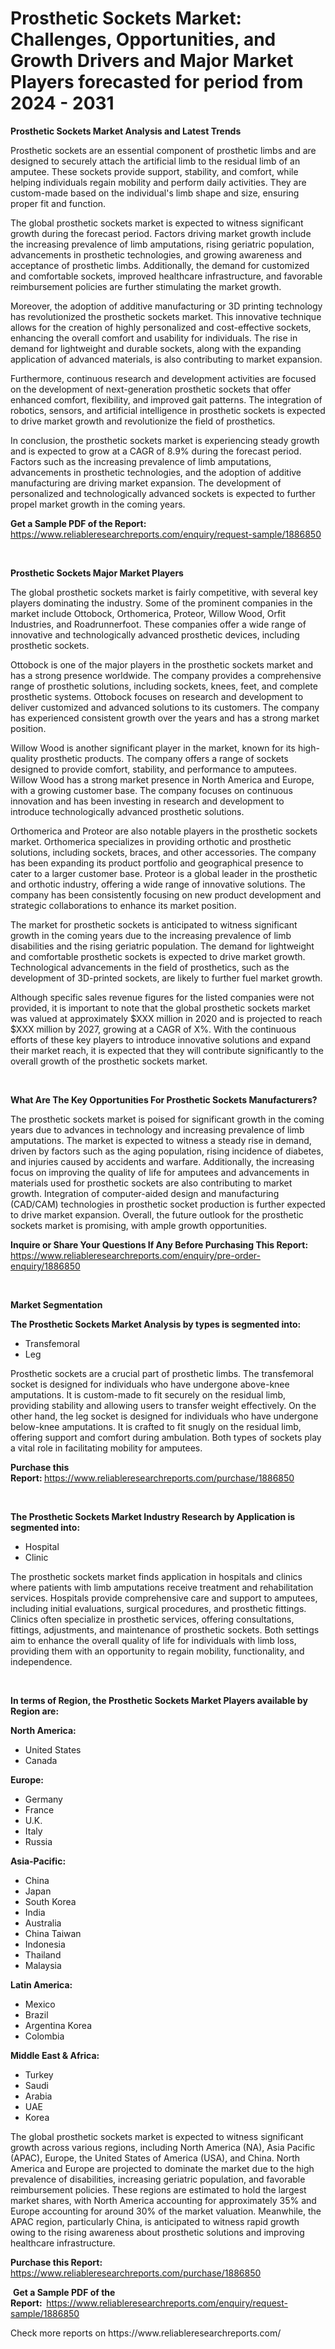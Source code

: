 <p><h1>Prosthetic Sockets Market: Challenges, Opportunities, and Growth Drivers and Major Market Players forecasted for period from 2024 - 2031</h1></p><p><strong>Prosthetic Sockets Market Analysis and Latest Trends</strong></p>
<p><p>Prosthetic sockets are an essential component of prosthetic limbs and are designed to securely attach the artificial limb to the residual limb of an amputee. These sockets provide support, stability, and comfort, while helping individuals regain mobility and perform daily activities. They are custom-made based on the individual's limb shape and size, ensuring proper fit and function.</p><p>The global prosthetic sockets market is expected to witness significant growth during the forecast period. Factors driving market growth include the increasing prevalence of limb amputations, rising geriatric population, advancements in prosthetic technologies, and growing awareness and acceptance of prosthetic limbs. Additionally, the demand for customized and comfortable sockets, improved healthcare infrastructure, and favorable reimbursement policies are further stimulating the market growth.</p><p>Moreover, the adoption of additive manufacturing or 3D printing technology has revolutionized the prosthetic sockets market. This innovative technique allows for the creation of highly personalized and cost-effective sockets, enhancing the overall comfort and usability for individuals. The rise in demand for lightweight and durable sockets, along with the expanding application of advanced materials, is also contributing to market expansion.</p><p>Furthermore, continuous research and development activities are focused on the development of next-generation prosthetic sockets that offer enhanced comfort, flexibility, and improved gait patterns. The integration of robotics, sensors, and artificial intelligence in prosthetic sockets is expected to drive market growth and revolutionize the field of prosthetics.</p><p>In conclusion, the prosthetic sockets market is experiencing steady growth and is expected to grow at a CAGR of 8.9% during the forecast period. Factors such as the increasing prevalence of limb amputations, advancements in prosthetic technologies, and the adoption of additive manufacturing are driving market expansion. The development of personalized and technologically advanced sockets is expected to further propel market growth in the coming years.</p></p>
<p><strong>Get a Sample PDF of the Report:&nbsp;</strong> <a href="https://www.reliableresearchreports.com/enquiry/request-sample/1886850">https://www.reliableresearchreports.com/enquiry/request-sample/1886850</a></p>
<p>&nbsp;</p>
<p><strong>Prosthetic Sockets Major Market Players</strong></p>
<p><p>The global prosthetic sockets market is fairly competitive, with several key players dominating the industry. Some of the prominent companies in the market include Ottobock, Orthomerica, Proteor, Willow Wood, Orfit Industries, and Roadrunnerfoot. These companies offer a wide range of innovative and technologically advanced prosthetic devices, including prosthetic sockets.</p><p>Ottobock is one of the major players in the prosthetic sockets market and has a strong presence worldwide. The company provides a comprehensive range of prosthetic solutions, including sockets, knees, feet, and complete prosthetic systems. Ottobock focuses on research and development to deliver customized and advanced solutions to its customers. The company has experienced consistent growth over the years and has a strong market position.</p><p>Willow Wood is another significant player in the market, known for its high-quality prosthetic products. The company offers a range of sockets designed to provide comfort, stability, and performance to amputees. Willow Wood has a strong market presence in North America and Europe, with a growing customer base. The company focuses on continuous innovation and has been investing in research and development to introduce technologically advanced prosthetic solutions.</p><p>Orthomerica and Proteor are also notable players in the prosthetic sockets market. Orthomerica specializes in providing orthotic and prosthetic solutions, including sockets, braces, and other accessories. The company has been expanding its product portfolio and geographical presence to cater to a larger customer base. Proteor is a global leader in the prosthetic and orthotic industry, offering a wide range of innovative solutions. The company has been consistently focusing on new product development and strategic collaborations to enhance its market position.</p><p>The market for prosthetic sockets is anticipated to witness significant growth in the coming years due to the increasing prevalence of limb disabilities and the rising geriatric population. The demand for lightweight and comfortable prosthetic sockets is expected to drive market growth. Technological advancements in the field of prosthetics, such as the development of 3D-printed sockets, are likely to further fuel market growth.</p><p>Although specific sales revenue figures for the listed companies were not provided, it is important to note that the global prosthetic sockets market was valued at approximately $XXX million in 2020 and is projected to reach $XXX million by 2027, growing at a CAGR of X%. With the continuous efforts of these key players to introduce innovative solutions and expand their market reach, it is expected that they will contribute significantly to the overall growth of the prosthetic sockets market.</p></p>
<p>&nbsp;</p>
<p><strong>What Are The Key Opportunities For Prosthetic Sockets Manufacturers?</strong></p>
<p><p>The prosthetic sockets market is poised for significant growth in the coming years due to advances in technology and increasing prevalence of limb amputations. The market is expected to witness a steady rise in demand, driven by factors such as the aging population, rising incidence of diabetes, and injuries caused by accidents and warfare. Additionally, the increasing focus on improving the quality of life for amputees and advancements in materials used for prosthetic sockets are also contributing to market growth. Integration of computer-aided design and manufacturing (CAD/CAM) technologies in prosthetic socket production is further expected to drive market expansion. Overall, the future outlook for the prosthetic sockets market is promising, with ample growth opportunities.</p></p>
<p><strong>Inquire or Share Your Questions If Any Before Purchasing This Report:</strong> <a href="https://www.reliableresearchreports.com/enquiry/pre-order-enquiry/1886850">https://www.reliableresearchreports.com/enquiry/pre-order-enquiry/1886850</a></p>
<p>&nbsp;</p>
<p><strong>Market Segmentation</strong></p>
<p><strong>The Prosthetic Sockets Market Analysis by types is segmented into:</strong></p>
<p><ul><li>Transfemoral</li><li>Leg</li></ul></p>
<p><p>Prosthetic sockets are a crucial part of prosthetic limbs. The transfemoral socket is designed for individuals who have undergone above-knee amputations. It is custom-made to fit securely on the residual limb, providing stability and allowing users to transfer weight effectively. On the other hand, the leg socket is designed for individuals who have undergone below-knee amputations. It is crafted to fit snugly on the residual limb, offering support and comfort during ambulation. Both types of sockets play a vital role in facilitating mobility for amputees.</p></p>
<p><strong>Purchase this Report:&nbsp;</strong><a href="https://www.reliableresearchreports.com/purchase/1886850">https://www.reliableresearchreports.com/purchase/1886850</a></p>
<p>&nbsp;</p>
<p><strong>The Prosthetic Sockets Market Industry Research by Application is segmented into:</strong></p>
<p><ul><li>Hospital</li><li>Clinic</li></ul></p>
<p><p>The prosthetic sockets market finds application in hospitals and clinics where patients with limb amputations receive treatment and rehabilitation services. Hospitals provide comprehensive care and support to amputees, including initial evaluations, surgical procedures, and prosthetic fittings. Clinics often specialize in prosthetic services, offering consultations, fittings, adjustments, and maintenance of prosthetic sockets. Both settings aim to enhance the overall quality of life for individuals with limb loss, providing them with an opportunity to regain mobility, functionality, and independence.</p></p>
<p>&nbsp;</p>
<p><strong>In terms of Region, the Prosthetic Sockets Market Players available by Region are:</strong></p>
<p>
    <p> <strong> North America: </strong>
        <ul>
            <li>United States</li>
            <li>Canada</li>
        </ul>
        </p> 
    <p> <strong> Europe: </strong>
        <ul>
            <li>Germany</li>
            <li>France</li>
            <li>U.K.</li>
            <li>Italy</li>
            <li>Russia</li>
        </ul>
        </p> 
    <p> <strong> Asia-Pacific: </strong>
        <ul>
            <li>China</li>
            <li>Japan</li>
            <li>South Korea</li>
            <li>India</li>
            <li>Australia</li>
            <li>China Taiwan</li>
            <li>Indonesia</li>
            <li>Thailand</li>
            <li>Malaysia</li>
        </ul>
        </p> 
    <p> <strong> Latin America: </strong>
        <ul>
            <li>Mexico</li>
            <li>Brazil</li>
            <li>Argentina Korea</li>
            <li>Colombia</li>
        </ul>
        </p> 
    <p> <strong> Middle East & Africa: </strong>
        <ul>
            <li>Turkey</li>
            <li>Saudi</li>
            <li>Arabia</li>
            <li>UAE</li>
            <li>Korea</li>
        </ul>
    </p>
    </p>
<p><p>The global prosthetic sockets market is expected to witness significant growth across various regions, including North America (NA), Asia Pacific (APAC), Europe, the United States of America (USA), and China. North America and Europe are projected to dominate the market due to the high prevalence of disabilities, increasing geriatric population, and favorable reimbursement policies. These regions are estimated to hold the largest market shares, with North America accounting for approximately 35% and Europe accounting for around 30% of the market valuation. Meanwhile, the APAC region, particularly China, is anticipated to witness rapid growth owing to the rising awareness about prosthetic solutions and improving healthcare infrastructure.</p></p>
<p><strong>Purchase this Report: </strong><a href="https://www.reliableresearchreports.com/purchase/1886850">https://www.reliableresearchreports.com/purchase/1886850</a></p>
<p>&nbsp;<strong>Get a Sample PDF of the Report:&nbsp;&nbsp;</strong><a href="https://www.reliableresearchreports.com/enquiry/request-sample/1886850">https://www.reliableresearchreports.com/enquiry/request-sample/1886850</a></p>
<p><strong></strong></p>
<p>Check more reports on https://www.reliableresearchreports.com/</p>